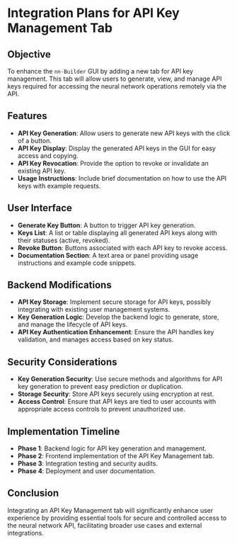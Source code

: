 # Integration Plans for API Key Management Tab

## Objective
To enhance the `nn-Builder` GUI by adding a new tab for API key management. This tab will allow users to generate, view, and manage API keys required for accessing the neural network operations remotely via the API.

## Features
- **API Key Generation**: Allow users to generate new API keys with the click of a button.
- **API Key Display**: Display the generated API keys in the GUI for easy access and copying.
- **API Key Revocation**: Provide the option to revoke or invalidate an existing API key.
- **Usage Instructions**: Include brief documentation on how to use the API keys with example requests.

## User Interface
- **Generate Key Button**: A button to trigger API key generation.
- **Keys List**: A list or table displaying all generated API keys along with their statuses (active, revoked).
- **Revoke Button**: Buttons associated with each API key to revoke access.
- **Documentation Section**: A text area or panel providing usage instructions and example code snippets.

## Backend Modifications
- **API Key Storage**: Implement secure storage for API keys, possibly integrating with existing user management systems.
- **Key Generation Logic**: Develop the backend logic to generate, store, and manage the lifecycle of API keys.
- **API Key Authentication Enhancement**: Ensure the API handles key validation, and manages access based on key status.

## Security Considerations
- **Key Generation Security**: Use secure methods and algorithms for API key generation to prevent easy prediction or duplication.
- **Storage Security**: Store API keys securely using encryption at rest.
- **Access Control**: Ensure that API keys are tied to user accounts with appropriate access controls to prevent unauthorized use.

## Implementation Timeline
- **Phase 1**: Backend logic for API key generation and management.
- **Phase 2**: Frontend implementation of the API Key Management tab.
- **Phase 3**: Integration testing and security audits.
- **Phase 4**: Deployment and user documentation.

## Conclusion
Integrating an API Key Management tab will significantly enhance user experience by providing essential tools for secure and controlled access to the neural network API, facilitating broader use cases and external integrations.
